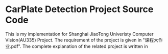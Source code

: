 # CarPlate Detection Project Source Code
This is my implementation for Shanghai JiaoTong Univeristy Computer Vision(AU335) Project. The requirement of the project is given in "课程大作业.pdf".
The complete explanation of the related project is written in
